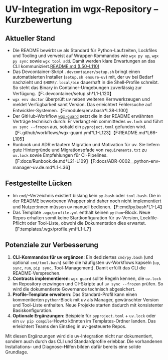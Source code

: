 # UV-Integration im wgx-Repository – Kurzbewertung

## Aktueller Stand

- Die README bewirbt uv als Standard für Python-Laufzeiten, Lockfiles und Tooling und verweist auf Wrapper-Kommandos wie `wgx py up`, `wgx py sync` sowie `wgx tool add`. Damit werden klare Erwartungen an das CLI kommuniziert.[README.md (L50–L110)](./README.md#L50-L110)
- Das Devcontainer-Skript `.devcontainer/setup.sh` bringt einen automatisierten Installer (`setup.sh ensure-uv`) mit, der uv bei Bedarf nachzieht und `$HOME/.local/bin` dauerhaft in die Shell-Profile schreibt. So steht das Binary in Container-Umgebungen zuverlässig zur Verfügung.【F:.devcontainer/setup.sh†L1-L120】
- `wgx env doctor` überprüft uv neben weiteren Kernwerkzeugen und meldet Verfügbarkeit samt Version. Das erleichtert Fehlersuche auf Entwickler-Systemen.【F:modules/env.bash†L38-L100】
- Der GitHub-Workflow [`wgx-guard`](../.github/workflows/wgx-guard.yml) setzt die in der README erwähnten Verträge technisch durch: Er verlangt ein committedes `uv.lock` und führt `uv sync --frozen` aus, sobald ein `pyproject.toml` gefunden wird.【F:.github/workflows/wgx-guard.yml†L1-L123】【F:README.md†L66-L105】
- Runbook und ADR erläutern Migration und Motivation für uv. Sie liefern gute Hintergründe und Migrationspfade von `requirements.txt` zu `uv.lock` sowie Empfehlungen für CI-Pipelines.【F:docs/Runbook.de.md†L21-L109】【F:docs/ADR-0002__python-env-manager-uv.de.md†L1-L36】

## Festgestellte Lücken

- Im `cmd/`-Verzeichnis existiert bislang kein `py.bash` oder `tool.bash`. Die in der README beworbenen Wrapper sind daher noch nicht implementiert und Nutzer:innen müssen uv manuell bedienen.【F:cmd/py.bash†L1-L4】
- Das Template `.wgx/profile.yml` enthält keinen `python`-Block. Neue Repos erhalten somit keine Startkonfiguration für uv-Version, Lockfile-Pflicht oder Tool-Liste, obwohl die Dokumentation dies erwartet.【F:templates/.wgx/profile.yml†L1-L7】

## Potenziale zur Verbesserung

1. **CLI-Kommandos für uv ergänzen**: Ein dediziertes `cmd/py.bash` (und optional `cmd/tool.bash`) sollte die häufigsten uv-Workflows kapseln (`up`, `sync`, `run`, `pip sync`, Tool-Management). Damit erfüllt das CLI die README-Versprechen.
2. **Contracts implementieren**: `wgx guard` sollte Regeln kennen, die `uv.lock` im Repository erzwingen und CI-Skripte auf `uv sync --frozen` prüfen. So wird die dokumentierte Governance technisch abgesichert.
3. **Profile-Template erweitern**: Das Standard-Profil kann einen kommentierten `python`-Block mit uv als Manager, gewünschter Version und Tool-Liste enthalten. Neue Projekte starten dadurch mit konsistenter Basiskonfiguration.
4. **Optionale Ergänzungen**: Beispiele für `pyproject.toml` + `uv.lock` oder ein `uv pip compile`-Howto könnten im Templates-Ordner landen. Das erleichtert Teams den Einstieg in uv-gesteuerte Repos.

Mit diesen Ergänzungen wird die uv-Integration nicht nur dokumentiert, sondern auch durch das CLI und Standardprofile erlebbar. Die vorhandenen Installations- und Diagnose-Hilfen bilden dafür bereits eine solide Grundlage.
